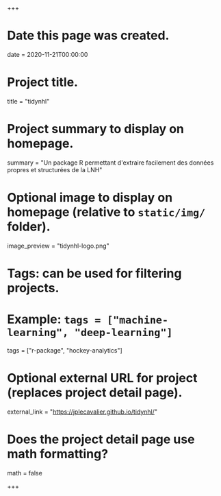 +++
# Date this page was created.
date = 2020-11-21T00:00:00

# Project title.
title = "tidynhl"

# Project summary to display on homepage.
summary = "Un package R permettant d'extraire facilement des données propres et structurées de la LNH"

# Optional image to display on homepage (relative to `static/img/` folder).
image_preview = "tidynhl-logo.png"

# Tags: can be used for filtering projects.
# Example: `tags = ["machine-learning", "deep-learning"]`
tags = ["r-package", "hockey-analytics"]

# Optional external URL for project (replaces project detail page).
external_link = "https://jplecavalier.github.io/tidynhl/"

# Does the project detail page use math formatting?
math = false

+++

